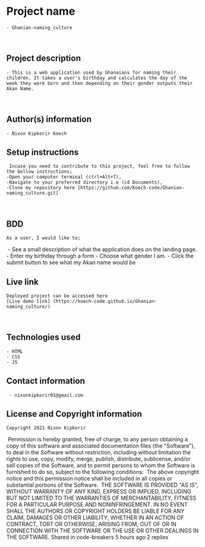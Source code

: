 # Project name
    - Ghanian-naming_culture
​
## Project description
    - This is a web application used by Ghanaians for naming their children. It takes a user's birthday and calculates the day of the week they were born and then depending on their gender outputs their Akan Name.  
​
## Author(s) information
    - Nixon Kipkorir Koech

## Setup instructions
     Incase you need to contribute to this project, feel free to follow the bellow instructions;
    -Open your computer terminal (ctrl+Alt+T),
    -Navigate to your preferred directory i.e (cd Documents),
    -Clone my repository here [https://github.com/Koech-code/Ghanian-naming_culture.git]
​
## BDD
    As a user, I would like to;
​
    - See a  small description of what the application does on the landing page. 
    - Enter my birthday through a form
    - Choose what gender I am.
    - Click the submit button to see what my Akan name would be
  
## Live link
    Deployed project can be accessed here
    [Live demo link] (https://koech-code.github.io/Ghanian-naming_culture/)
​
## Technologies used
    - HTML
    - CSS
    - JS
  
## Contact information
     - nixonkipkorir01@gmail.com
  
## License and Copyright information
    Copyright 2021 Nixon Kipkorir
​
    Permission is hereby granted, free of charge, to any person obtaining a copy of this software and associated documentation files (the "Software"), to deal in the Software without restriction, including without limitation the rights to use, copy, modify, merge, publish, distribute, sublicense, and/or sell copies of the Software, and to permit persons to whom the Software is furnished to do so, subject to the following conditions:
​
    The above copyright notice and this permission notice shall be included in all copies or substantial portions of the Software.
​
    THE SOFTWARE IS PROVIDED "AS IS", WITHOUT WARRANTY OF ANY KIND, EXPRESS OR IMPLIED, INCLUDING BUT NOT LIMITED TO THE WARRANTIES OF MERCHANTABILITY, FITNESS FOR A PARTICULAR PURPOSE AND NONINFRINGEMENT. IN NO EVENT SHALL THE AUTHORS OR COPYRIGHT HOLDERS BE LIABLE FOR ANY CLAIM, DAMAGES OR OTHER LIABILITY, WHETHER IN AN ACTION OF CONTRACT, TORT OR OTHERWISE, ARISING FROM, OUT OF OR IN CONNECTION WITH THE SOFTWARE OR THE USE OR OTHER DEALINGS IN THE SOFTWARE.
Shared in
code-breakers
5 hours ago·2 replies
